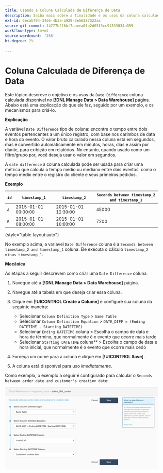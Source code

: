 ```yaml
---
title: Usando a Coluna Calculada de Diferença de Data
description: Saiba mais sobre a finalidade e os usos da coluna calculada Diferença de datas.
exl-id: 6ecab794-3466-4b3a-a929-3e56287522aa
source-git-commit: 14777b216bf7aaeea0fb2d0513cc94539034a359
workflow-type: tm+mt
source-wordcount: '256'
ht-degree: 2%

---
```


# Coluna Calculada de Diferença de Data

Este tópico descreve o objetivo e os usos da `Date Difference` coluna calculada disponível no **[!DNL Manage Data > Data Warehouse]** página. Abaixo está uma explicação do que ele faz, seguido por um exemplo, e os mecanismos para criá-lo.

**Explicação**

A variável `Date Difference` tipo de coluna: encontra o tempo entre dois eventos pertencentes a um único registro, com base nos carimbos de data e hora do evento. O valor bruto calculado nessa coluna está em segundos, mas é convertido automaticamente em minutos, horas, dias e assim por diante, para exibição em relatórios. No entanto, quando usado como um filtro/grupo por, você deseja usar o valor em segundos.

A `date difference` a coluna calculada pode ser usada para criar uma métrica que calcula o tempo médio ou mediano entre dois eventos, como o tempo médio entre o registro do cliente e seus primeiros pedidos.

**Exemplo**

| **`id`** | **`timestamp_1`** | **`timestamp_2`** | **`Seconds between timestamp_2 and timestamp_1`** |
|--- |--- |--- |--- |
| `A` | 2015-01-01 00:00:00 | 2015-01-01 12:30:00 | 45000 |
| `B` | 2015-01-01 08:00:00 | 2015-01-01 10:00:00 | 7200 |

{style="table-layout:auto"}


No exemplo acima, a variável `Date Difference` coluna é a `Seconds between timestamp_2 and timestamp_1` coluna. Ele executa o cálculo `timestamp_2 minus timestamp_1`.

**Mecânica**

As etapas a seguir descrevem como criar uma `Date Difference` coluna.

1. Navegue até a **[!DNL Manage Data > Data Warehouse]** página.
1. Navegue até a tabela em que deseja criar essa coluna.
1. Clique em **[!UICONTROL Create a Column]** e configure sua coluna da seguinte maneira:
   * Selecionar `Column Definition Type` > `Same Table`
   * Selecionar `Column Definition Equation` > `DATE_DIFF = (Ending DATETIME - Starting DATETIME)`
   * Selecionar `Ending DATETIME` coluna > Escolha o campo de data e hora de término, que normalmente é o evento que ocorre mais tarde
   * Selecionar `Starting DATETIME` coluna** > Escolha o campo de data e hora inicial, que normalmente é o evento que ocorre mais cedo

1. Forneça um nome para a coluna e clique em **[!UICONTROL Save]**.
1. A coluna está disponível para uso *imediatamente*.

Como exemplo, o exemplo a seguir é configurado para calcular o `Seconds between order date and customer's creation date`:

![](../../assets/date_diff.png)
